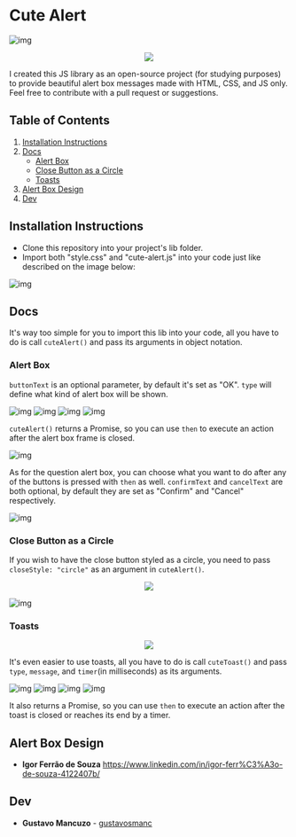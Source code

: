 # Cute Alert

![img](https://i.imgur.com/fuKb4lG.png)
<p align="center">
  <img src="https://media.giphy.com/media/fwnMNrkWLs1TrxK6ab/giphy.gif" />
</p>

I created this JS library as an open-source project (for studying purposes) to provide beautiful alert box messages made with HTML, CSS, and JS only. Feel free to contribute with a pull request or suggestions.

## Table of Contents
1. [Installation Instructions](#installation-instructions)
2. [Docs](#docs)
   - [Alert Box](#alert-box)
   - [Close Button as a Circle](#close-button-as-a-circle)
   - [Toasts](#toasts)
3. [Alert Box Design](#alert-box-design)
4. [Dev](#dev)

## Installation Instructions
- Clone this repository into your project's lib folder.
- Import both "style.css" and "cute-alert.js" into your code just like described on the image below:

![img](https://i.imgur.com/GuK5Uov.png)

## Docs

It's way too simple for you to import this lib into your code, all you have to do is call ```cuteAlert()``` and pass its arguments in object notation.

### Alert Box
```buttonText``` is an optional parameter, by default it's set as "OK".
```type``` will define what kind of alert box will be shown.

![img](https://i.imgur.com/BHqM7Mm.png)
![img](https://i.imgur.com/mLAfKh7.png)
![img](https://i.imgur.com/6012avM.png)
![img](https://i.imgur.com/E9BUQeV.png)

```cuteAlert()``` returns a Promise, so you can use ```then``` to execute an action after the alert box frame is closed.

![img](https://i.imgur.com/i4OZ7NV.png)

As for the question alert box, you can choose what you want to do after any of the buttons is pressed with ```then``` as well.
```confirmText``` and ```cancelText``` are both optional, by default they are set as "Confirm" and "Cancel" respectively.

![img](https://i.imgur.com/VFoRvKR.png)

### Close Button as a Circle
If you wish to have the close button styled as a circle, you need to pass ```closeStyle: "circle"``` as an argument in ```cuteAlert()```.

<p align="center">
  <img src="https://i.imgur.com/Ak2JidL.png" />
</p>

![img](https://i.imgur.com/QPYnAyg.png)

### Toasts
<p align="center">
  <img src="https://media.giphy.com/media/fwnMNrkWLs1TrxK6ab/giphy.gif" />
</p>

It's even easier to use toasts, all you have to do is call ```cuteToast()``` and pass ```type```, ```message```, and ```timer```(in milliseconds) as its arguments.

![img](https://i.imgur.com/IDUChOO.png)
![img](https://i.imgur.com/HlaJCxL.png)
![img](https://i.imgur.com/hpGOQmh.png)
![img](https://i.imgur.com/LXBz631.png)

It also returns a Promise, so you can use ```then``` to execute an action after the toast is closed or reaches its end by a timer.

## Alert Box Design
- **Igor Ferrão de Souza** https://www.linkedin.com/in/igor-ferr%C3%A3o-de-souza-4122407b/

## Dev
- **Gustavo Mancuzo** - [gustavosmanc](https://github.com/gustavosmanc)
